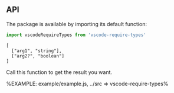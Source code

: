 
## API

The package is available by importing its default function:

```js
import vscodeRequireTypes from 'vscode-require-types'
```

```### vscodeRequireTypes
[
  ["arg1", "string"],
  ["arg2?", "boolean"]
]
```

Call this function to get the result you want.

%EXAMPLE: example/example.js, ../src => vscode-require-types%
